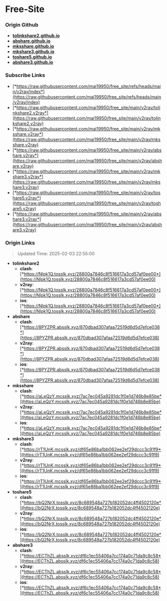 # Free-Site

### Origin Github

- [**tolinkshare2.github.io**](https://github.com/tolinkshare2/tolinkshare2.github.io)
- [**abshare.github.io**](https://github.com/abshare/abshare.github.io)
- [**mksshare.github.io**](https://github.com/mksshare/mksshare.github.io)
- [**mkshare3.github.io**](https://github.com/mkshare3/mkshare3.github.io)
- [**toshare5.github.io**](https://github.com/toshare5/toshare5.github.io)
- [**abshare3.github.io**](https://github.com/abshare3/abshare3.github.io)

### Subscribe Links

- [*https://raw.githubusercontent.com/mai19950/free_site/refs/heads/main/v2ray/index*](https://raw.githubusercontent.com/mai19950/free_site/refs/heads/main/v2ray/index)
- [*https://raw.githubusercontent.com/mai19950/free_site/main/v2ray/tolinkshare2.v2ray*](https://raw.githubusercontent.com/mai19950/free_site/main/v2ray/tolinkshare2.v2ray)
- [*https://raw.githubusercontent.com/mai19950/free_site/main/v2ray/mksshare.v2ray*](https://raw.githubusercontent.com/mai19950/free_site/main/v2ray/mksshare.v2ray)
- [*https://raw.githubusercontent.com/mai19950/free_site/main/v2ray/abshare.v2ray*](https://raw.githubusercontent.com/mai19950/free_site/main/v2ray/abshare.v2ray)
- [*https://raw.githubusercontent.com/mai19950/free_site/main/v2ray/mkshare3.v2ray*](https://raw.githubusercontent.com/mai19950/free_site/main/v2ray/mkshare3.v2ray)
- [*https://raw.githubusercontent.com/mai19950/free_site/main/v2ray/toshare5.v2ray*](https://raw.githubusercontent.com/mai19950/free_site/main/v2ray/toshare5.v2ray)
- [*https://raw.githubusercontent.com/mai19950/free_site/main/v2ray/abshare3.v2ray*](https://raw.githubusercontent.com/mai19950/free_site/main/v2ray/abshare3.v2ray)

### Origin Links

> Updated Time: 2025-02-03 22:55:00

- **tolinkshare2**
  - **clash**: [*https://Nlpk1Q.tosslk.xyz/28800a7846c8f516617a3cd57af0ee00*](https://Nlpk1Q.tosslk.xyz/28800a7846c8f516617a3cd57af0ee00)
  - **v2ray**: [*https://Nlpk1Q.tosslk.xyz/28800a7846c8f516617a3cd57af0ee00*](https://Nlpk1Q.tosslk.xyz/28800a7846c8f516617a3cd57af0ee00)
  - **ios**: [*https://Nlpk1Q.tosslk.xyz/28800a7846c8f516617a3cd57af0ee00*](https://Nlpk1Q.tosslk.xyz/28800a7846c8f516617a3cd57af0ee00)
- **abshare**
  - **clash**: [*https://8PYZPR.absslk.xyz/870dbad307afaa72519d6d5d7efce038*](https://8PYZPR.absslk.xyz/870dbad307afaa72519d6d5d7efce038)
  - **v2ray**: [*https://8PYZPR.absslk.xyz/870dbad307afaa72519d6d5d7efce038*](https://8PYZPR.absslk.xyz/870dbad307afaa72519d6d5d7efce038)
  - **ios**: [*https://8PYZPR.absslk.xyz/870dbad307afaa72519d6d5d7efce038*](https://8PYZPR.absslk.xyz/870dbad307afaa72519d6d5d7efce038)
- **mksshare**
  - **clash**: [*https://aLeQzY.mcsslk.xyz/7ac7ec045a9281dc1f0e1d746b8e85be*](https://aLeQzY.mcsslk.xyz/7ac7ec045a9281dc1f0e1d746b8e85be)
  - **v2ray**: [*https://aLeQzY.mcsslk.xyz/7ac7ec045a9281dc1f0e1d746b8e85be*](https://aLeQzY.mcsslk.xyz/7ac7ec045a9281dc1f0e1d746b8e85be)
  - **ios**: [*https://aLeQzY.mcsslk.xyz/7ac7ec045a9281dc1f0e1d746b8e85be*](https://aLeQzY.mcsslk.xyz/7ac7ec045a9281dc1f0e1d746b8e85be)
- **mkshare3**
  - **clash**: [*https://rT1UnK.mcsslk.xyz/df65e86ba1bb062ee2ef29dccc3c91f9*](https://rT1UnK.mcsslk.xyz/df65e86ba1bb062ee2ef29dccc3c91f9)
  - **v2ray**: [*https://rT1UnK.mcsslk.xyz/df65e86ba1bb062ee2ef29dccc3c91f9*](https://rT1UnK.mcsslk.xyz/df65e86ba1bb062ee2ef29dccc3c91f9)
  - **ios**: [*https://rT1UnK.mcsslk.xyz/df65e86ba1bb062ee2ef29dccc3c91f9*](https://rT1UnK.mcsslk.xyz/df65e86ba1bb062ee2ef29dccc3c91f9)
- **toshare5**
  - **clash**: [*https://bQ2NrX.tosslk.xyz/8c689548a727b182052dc4ff4502120e*](https://bQ2NrX.tosslk.xyz/8c689548a727b182052dc4ff4502120e)
  - **v2ray**: [*https://bQ2NrX.tosslk.xyz/8c689548a727b182052dc4ff4502120e*](https://bQ2NrX.tosslk.xyz/8c689548a727b182052dc4ff4502120e)
  - **ios**: [*https://bQ2NrX.tosslk.xyz/8c689548a727b182052dc4ff4502120e*](https://bQ2NrX.tosslk.xyz/8c689548a727b182052dc4ff4502120e)
- **abshare3**
  - **clash**: [*https://ECThZL.absslk.xyz/df6c1ec55406a7cc174a0c71da9c8c58*](https://ECThZL.absslk.xyz/df6c1ec55406a7cc174a0c71da9c8c58)
  - **v2ray**: [*https://ECThZL.absslk.xyz/df6c1ec55406a7cc174a0c71da9c8c58*](https://ECThZL.absslk.xyz/df6c1ec55406a7cc174a0c71da9c8c58)
  - **ios**: [*https://ECThZL.absslk.xyz/df6c1ec55406a7cc174a0c71da9c8c58*](https://ECThZL.absslk.xyz/df6c1ec55406a7cc174a0c71da9c8c58)
